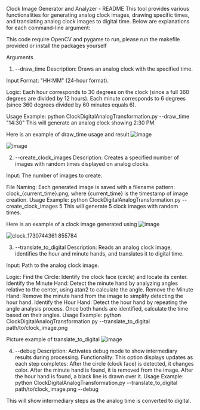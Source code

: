 Clock Image Generator and Analyzer - README
This tool provides various functionalities for generating analog clock images, drawing specific times, and translating analog clock images to digital time. Below are explanations for each command-line argument:

This code require OpenCV and pygame to run, please run the makefile provided or install the packages yourself

Arguments
1. --draw_time
Description: Draws an analog clock with the specified time.

Input Format: "HH:MM" (24-hour format).

Logic:
Each hour corresponds to 30 degrees on the clock (since a full 360 degrees are divided by 12 hours).
Each minute corresponds to 6 degrees (since 360 degrees divided by 60 minutes equals 6).

Usage Example: python ClockDigitalAnalogTransformation.py --draw_time "14:30"
This will generate an analog clock showing 2:30 PM.

Here is an example of draw_time usage and result 
![image](https://github.com/user-attachments/assets/b91eb209-1393-405c-a625-8d28327d202e)

![image](https://github.com/user-attachments/assets/0d0c26e0-82ce-4c4c-86cf-2df598a31240)



2. --create_clock_images
Description: Creates a specified number of images with random times displayed on analog clocks.

Input: The number of images to create.

File Naming:
Each generated image is saved with a filename pattern: clock_{current_time}.png, where {current_time} is the timestamp of image creation.
Usage Example: python ClockDigitalAnalogTransformation.py --create_clock_images 5
This will generate 5 clock images with random times.

Here is an example of a clock image generated using 
![image](https://github.com/user-attachments/assets/e5c9ed1b-35f3-4cf5-911c-cd679ba19b37)

![clock_1730744361 855784](https://github.com/user-attachments/assets/5ffac6f2-1347-46a8-8cdd-fe8037d8b372)



3. --translate_to_digital
Description: Reads an analog clock image, identifies the hour and minute hands, and translates it to digital time.

Input: Path to the analog clock image.

Logic:
Find the Circle: Identify the clock face (circle) and locate its center.
Identify the Minute Hand:
Detect the minute hand by analyzing angles relative to the center, using atan2 to calculate the angle.
Remove the Minute Hand: Remove the minute hand from the image to simplify detecting the hour hand.
Identify the Hour Hand:
Detect the hour hand by repeating the angle analysis process.
Once both hands are identified, calculate the time based on their angles.
Usage Example: python ClockDigitalAnalogTransformation.py --translate_to_digital path/to/clock_image.png


Picture example of translate_to_digital
![image](https://github.com/user-attachments/assets/6e2bf4e5-367d-4231-b88f-bb7126526d56)



4. --debug
Description: Activates debug mode to show intermediary results during processing.
Functionality:
This option displays updates as each step completes:
After the circle (clock face) is detected, it changes color.
After the minute hand is found, it is removed from the image.
After the hour hand is found, a black line is drawn over it.
Usage Example:
python ClockDigitalAnalogTransformation.py --translate_to_digital path/to/clock_image.png --debug

This will show intermediary steps as the analog time is converted to digital.



